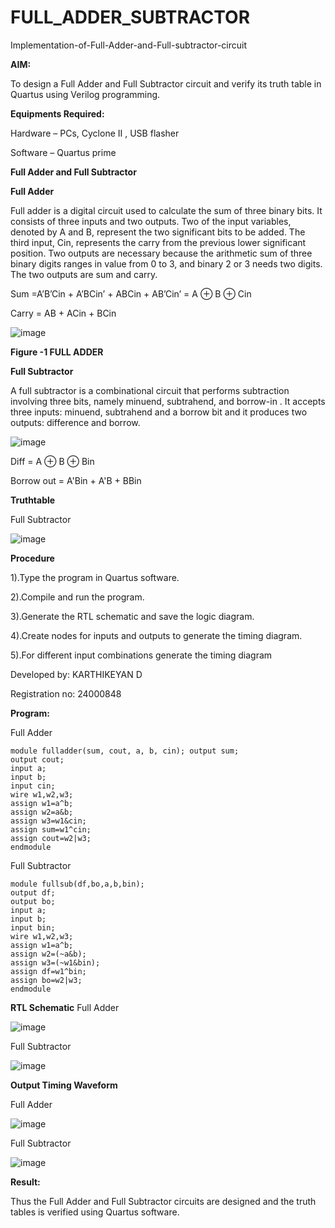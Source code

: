 # FULL_ADDER_SUBTRACTOR

Implementation-of-Full-Adder-and-Full-subtractor-circuit

**AIM:**

To design a Full Adder and Full Subtractor circuit and verify its truth table in Quartus using Verilog programming.

**Equipments Required:**

Hardware – PCs, Cyclone II , USB flasher

Software – Quartus prime

**Full Adder and Full Subtractor**

**Full Adder**

Full adder is a digital circuit used to calculate the sum of three binary bits. It consists of three inputs and two outputs. Two of the input variables, denoted by A and B, represent the two significant bits to be added. The third input, Cin, represents the carry from the previous lower significant position. Two outputs are necessary because the arithmetic sum of three binary digits ranges in value from 0 to 3, and binary 2 or 3 needs two digits. The two outputs are sum and carry.

Sum =A’B’Cin + A’BCin’ + ABCin + AB’Cin’ = A ⊕ B ⊕ Cin 

Carry = AB + ACin + BCin

![image](https://github.com/naavaneetha/FULL_ADDER_SUBTRACTOR/assets/154305477/0f30ba51-5ffb-4198-845f-18e054f675e7)

**Figure -1 FULL ADDER**

**Full Subtractor**

A full subtractor is a combinational circuit that performs subtraction involving three bits, namely minuend, subtrahend, and borrow-in . It accepts three inputs: minuend, subtrahend and a borrow bit and it produces two outputs: difference and borrow.

![image](https://github.com/naavaneetha/FULL_ADDER_SUBTRACTOR/assets/154305477/02b24f51-ab51-4304-9ad6-7b81ffc1ead5)

Diff = A ⊕ B ⊕ Bin 

Borrow out = A'Bin + A'B + BBin

**Truthtable**

Full Subtractor

![image](https://github.com/user-attachments/assets/815d62a5-d190-4c72-9846-b12e9da0539c)


**Procedure**

1).Type the program in Quartus software.

2).Compile and run the program.

3).Generate the RTL schematic and save the logic diagram.

4).Create nodes for inputs and outputs to generate the timing diagram.

5).For different input combinations generate the timing diagram

Developed by: KARTHIKEYAN D

Registration no: 24000848

**Program:**



Full Adder
```
module fulladder(sum, cout, a, b, cin); output sum;
output cout;
input a;
input b;
input cin;
wire w1,w2,w3;
assign w1=a^b;
assign w2=a&b;
assign w3=w1&cin;
assign sum=w1^cin;
assign cout=w2|w3;
endmodule

```

Full Subtractor

```
module fullsub(df,bo,a,b,bin); 
output df;
output bo; 
input a; 
input b; 
input bin;
wire w1,w2,w3; 
assign w1=a^b; 
assign w2=(~a&b); 
assign w3=(~w1&bin); 
assign df=w1^bin; 
assign bo=w2|w3; 
endmodule

```
**RTL Schematic**
Full Adder

![image](https://github.com/user-attachments/assets/7c5f24c7-557d-4416-bade-eafdce40f492)

Full Subtractor

![image](https://github.com/user-attachments/assets/07156bdc-7677-4476-b5d7-7bdd676c069e)



**Output Timing Waveform**

Full Adder

![image](https://github.com/user-attachments/assets/20fc5458-51ea-4e51-b86b-7a789b8e9ca5)


Full Subtractor

![image](https://github.com/user-attachments/assets/e9c26a0f-1f41-406b-9692-9a7f7e9ca02b)



**Result:**

Thus the Full Adder and Full Subtractor circuits are designed and the truth tables is verified using Quartus software.



